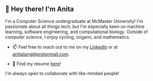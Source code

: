 ## 👋 Hey there! I'm Anita
I'm a Computer Science undergraduate at McMaster University! I'm passionate about all things tech, but I'm especially keen on machine learning, software engineering, and computational biology. Outside of computer science, I enjoy cycling, origami, and mathematics.

- 📫 Feel free to reach out to me on my [LinkedIn](https://www.linkedin.com/in/jianganita/) or at [anitajiang@protonmail.com](mailto:anitajiang@protonmail.com).

- 📄 Find my resume [here](#)!

I'm always open to collaborate with like-minded people!
